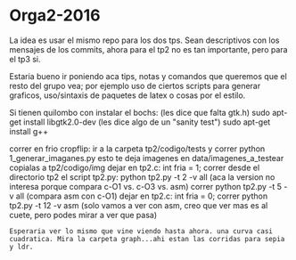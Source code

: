 # Orga2-2016

La idea es usar el mismo repo para los dos tps. 
Sean descriptivos con los mensajes de los commits, 
ahora para el tp2 no es tan importante, pero para el tp3 si.

Estaria bueno ir poniendo aca tips, notas y comandos que queremos que
el resto del grupo vea; por ejemplo uso de ciertos scripts para generar
graficos, uso/sintaxis de paquetes de latex o cosas por el estilo.

Si tienen quilombo con instalar el bochs:
(les dice que falta gtk.h)
sudo apt-get install libgtk2.0-dev
(les dice algo de un "sanity test")
sudo apt-get install g++

correr en frio cropflip:
    ir a la carpeta tp2/codigo/tests y correr python 1_generar_imaganes.py esto te deja imagenes en data/imagenes_a_testear copialas a tp2/codigo/img
    dejar en tp2.c: int fria = 1;
	correr desde el directorio tp2 el script tp2.py: python tp2.py -t 2 -v all (aca la version no interesa porque compara c-O1 vs. c-O3 vs. asm)
	correr python tp2.py -t 5 -v all (compara asm con c-O1)
	dejar en tp2.c: int fria = 0;
	correr python tp2.py -t 12 -v asm (solo vamos a ver con asm, creo que ver mas es al cuete, pero podes mirar a ver que pasa)
	
	Esperaria ver lo mismo que vine viendo hasta ahora. una curva casi cuadratica. Mira la carpeta graph...ahi estan las corridas para sepia y ldr.


